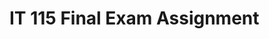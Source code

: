 # IT 115 Final Exam Assignment 

<!---
Rediet99/Rediet99 is a ✨ special ✨ repository because its `README.md` (this file) appears on your GitHub profile.
You can click the Preview link to take a look at your changes.
--->
